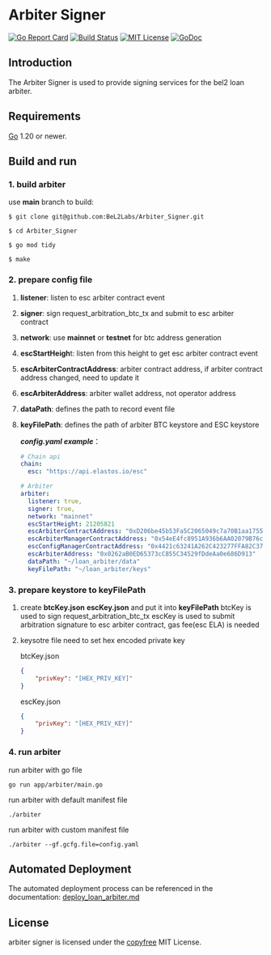 Arbiter Signer
=============
[![Go Report Card](https://goreportcard.com/badge/github.com/BeL2Labs/Arbiter_Signer)](https://goreportcard.com/report/github.com/BeL2Labs/Arbiter_Signer)
[![Build Status](https://github.com/BeL2Labs/Arbiter_Signer/workflows/Build%20and%20Test/badge.svg)](https://github.com/BeL2Labs/Arbiter_Signer/actions)
[![MIT License](https://img.shields.io/badge/license-MIT-blue.svg)](http://copyfree.org)
[![GoDoc](https://img.shields.io/badge/godoc-reference-blue.svg)](https://pkg.go.dev/github.com/BeL2Labs/Arbiter_Signer)

## Introduction

The Arbiter Signer is used to provide signing services for the bel2 loan arbiter.

## Requirements

[Go](http://golang.org) 1.20 or newer.

## Build and run
### 1. build arbiter

use **main** branch to build:

```shell
$ git clone git@github.com:BeL2Labs/Arbiter_Signer.git

$ cd Arbiter_Signer

$ go mod tidy

$ make
```

### 2. prepare config file

1. **listener**: listen to esc arbiter contract event

2. **signer**: sign request_arbitration_btc_tx and submit to esc arbiter contract 

3. **network**: use **mainnet** or **testnet** for btc address generation

4. **escStartHeigh**t: listen from this height to get esc arbiter contract event

5. **escArbiterContractAddress**: arbiter contract address, if arbiter contract address changed, need to update it

6. **escArbiterAddress**: arbiter wallet address, not operator address

7. **dataPath**: defines the path to record event file

8. **keyFilePath**: defines the path of arbiter BTC keystore and ESC keystore


   ***config.yaml example***：

   ```yaml
   # Chain api
   chain:
     esc: "https://api.elastos.io/esc"

   # Arbiter
   arbiter:
     listener: true,
     signer: true,
     network: "mainnet"
     escStartHeight: 21205821
     escArbiterContractAddress: "0xD206be45b53Fa5C2065049c7a70B1aa1755a9475"
     escArbiterManagerContractAddress: "0x54eE4fc8951A936b6AA02079B76c497c0471c52A"
     escConfigManagerContractAddress: "0x4421c63241A262C423277FFA82C376953072d25f"
     escArbiterAddress: "0x0262aB0ED65373cC855C34529fDdeAa0e686D913"
     dataPath: "~/loan_arbiter/data"
     keyFilePath: "~/loan_arbiter/keys"
   ```



### 3. prepare keystore to keyFilePath

1. create **btcKey.json** **escKey.json** and put it into **keyFilePath**
btcKey is used to sign request_arbitration_btc_tx
escKey is used to submit arbitration signature to esc arbiter contract, gas fee(esc ELA) is needed
 
2. keysotre file need to set hex encoded private key

   btcKey.json
      ```json
      {
          "privKey": "[HEX_PRIV_KEY]"
      }
      ```
   escKey.json
      ```json
      {
          "privKey": "[HEX_PRIV_KEY]"
      }
      ```

### 4. run arbiter

run arbiter with go file
```shell
go run app/arbiter/main.go
```

run arbiter with default manifest file
```shell
./arbiter
```

run arbiter with custom manifest file
```shell
./arbiter --gf.gcfg.file=config.yaml
```

## Automated Deployment
The automated deployment process can be referenced in the documentation: 
[deploy_loan_arbiter.md](https://github.com/BeL2Labs/Arbiter_Signer/blob/main/docs/deploy_loan_arbiter.md)

## License
arbiter signer is licensed under the [copyfree](http://copyfree.org)  MIT License.